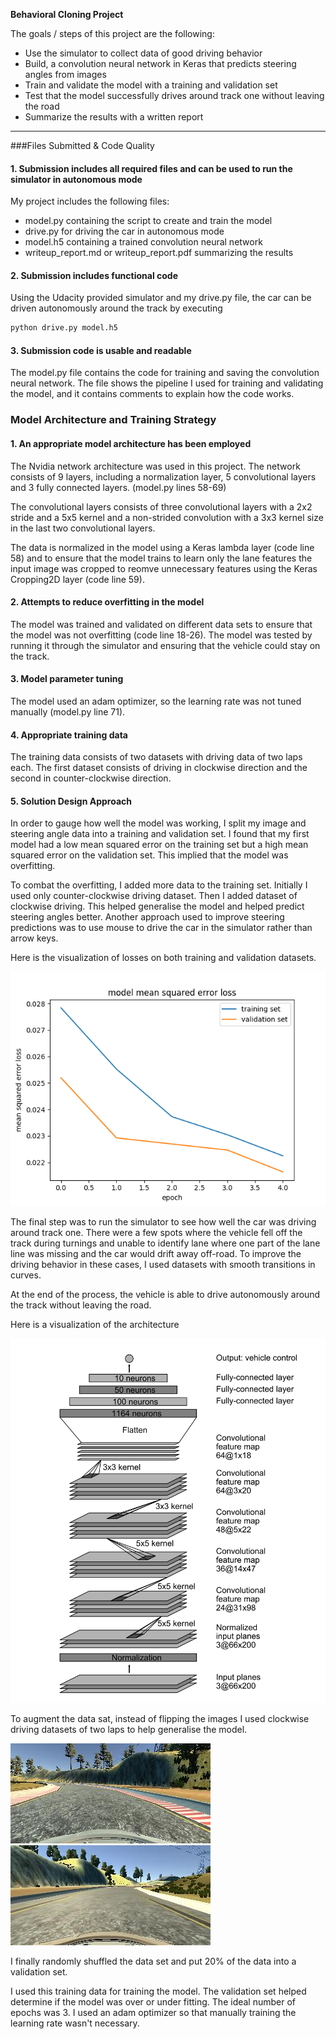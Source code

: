 **Behavioral Cloning Project**

The goals / steps of this project are the following:
* Use the simulator to collect data of good driving behavior
* Build, a convolution neural network in Keras that predicts steering angles from images
* Train and validate the model with a training and validation set
* Test that the model successfully drives around track one without leaving the road
* Summarize the results with a written report


[//]: # (Image References)

[image1]: ./examples/nVidia_model.png "Model Visualization"
[image2]: ./examples/figure_1.png "Loss Visualization"
[image3]: ./examples/counter_clockwise.jpg "Counter clockwise driving"
[image4]: ./examples/clockwise.jpg "Clockwise driving"

---
###Files Submitted & Code Quality

#### 1. Submission includes all required files and can be used to run the simulator in autonomous mode

My project includes the following files:
* model.py containing the script to create and train the model
* drive.py for driving the car in autonomous mode
* model.h5 containing a trained convolution neural network 
* writeup_report.md or writeup_report.pdf summarizing the results

#### 2. Submission includes functional code
Using the Udacity provided simulator and my drive.py file, the car can be driven autonomously around the track by executing 
```sh
python drive.py model.h5
```

#### 3. Submission code is usable and readable

The model.py file contains the code for training and saving the convolution neural network. The file shows the pipeline I used for training and validating the model, and it contains comments to explain how the code works.

### Model Architecture and Training Strategy

#### 1. An appropriate model architecture has been employed

The Nvidia network architecture was used in this project. The network consists of 9 layers, including a normalization layer, 5 convolutional layers and 3 fully connected layers. (model.py lines 58-69) 

The convolutional layers consists of three convolutional layers with a 2x2 stride and a 5x5 kernel and a non-strided convolution
with a 3x3 kernel size in the last two convolutional layers.

The data is normalized in the model using a Keras lambda layer (code line 58) and to ensure that the model trains to learn only the lane features the input image was cropped to reomve unnecessary features using the Keras Cropping2D layer (code line 59). 

#### 2. Attempts to reduce overfitting in the model

The model was trained and validated on different data sets to ensure that the model was not overfitting (code line 18-26). The model was tested by running it through the simulator and ensuring that the vehicle could stay on the track.

#### 3. Model parameter tuning

The model used an adam optimizer, so the learning rate was not tuned manually (model.py line 71).

#### 4. Appropriate training data

The training data consists of two datasets with driving data of two laps each. The first dataset consists of driving in clockwise direction and the second in counter-clockwise direction. 

#### 5. Solution Design Approach

In order to gauge how well the model was working, I split my image and steering angle data into a training and validation set. I found that my first model had a low mean squared error on the training set but a high mean squared error on the validation set. This implied that the model was overfitting. 

To combat the overfitting, I added more data to the training set. Initially I used only counter-clockwise driving dataset. Then I added dataset of clockwise driving. This helped generalise the model and helped predict steering angles better. Another approach used to improve steering predictions was to use mouse to drive the car in the simulator rather than arrow keys.

Here is the visualization of losses on both training and validation datasets.

![alt text][image2]

The final step was to run the simulator to see how well the car was driving around track one. There were a few spots where the vehicle fell off the track during turnings and unable to identify lane where one part of the lane line was missing and the car would drift away off-road. To improve the driving behavior in these cases, I used datasets with smooth transitions in curves.

At the end of the process, the vehicle is able to drive autonomously around the track without leaving the road.

Here is a visualization of the architecture

![alt text][image1]

To augment the data sat, instead of flipping the images I used clockwise driving datasets of two laps to help generalise the model.

![alt text][image3]
![alt text][image4]

I finally randomly shuffled the data set and put 20% of the data into a validation set. 

I used this training data for training the model. The validation set helped determine if the model was over or under fitting. The ideal number of epochs was 3. I used an adam optimizer so that manually training the learning rate wasn't necessary.
